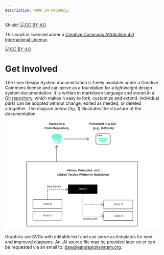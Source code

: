 ```yaml
---
description: WORK IN PROGRESS
---
```


Shield: [![CC BY 4.0][cc-by-shield]][cc-by]

This work is licensed under a
[Creative Commons Attribution 4.0 International License][cc-by].

[![CC BY 4.0][cc-by-image]][cc-by]

[cc-by]: http://creativecommons.org/licenses/by/4.0/
[cc-by-image]: https://i.creativecommons.org/l/by/4.0/88x31.png
[cc-by-shield]: https://img.shields.io/badge/License-CC%20BY%204.0-lightgrey.svg

# Get Involved

The Lean Design System documentation is freely available under a Creative Commons license and can serve as a foundation for a lightweight design system documentation. It is written in markdown language and stored in a [Git repository](https://github.com/1corn/leandesignsystem/tree/main), which makes it easy to fork, customize and extend. Individual parts can be adopted without change, edited as needed, or deleted altogether. The diagram below \(fig. 1\) illustrates the structure of the documentation:

![Fig. 1: Repository diagram](.gitbook/assets/fig_repo.svg)

Graphics are SVGs with editable text and can serve as templates for new and improved diagrams. An .AI source file may be provided later on or can be requested via an email to: [dan@leandesignsystem.org](mailto:dan@leandesignsystem.org).

